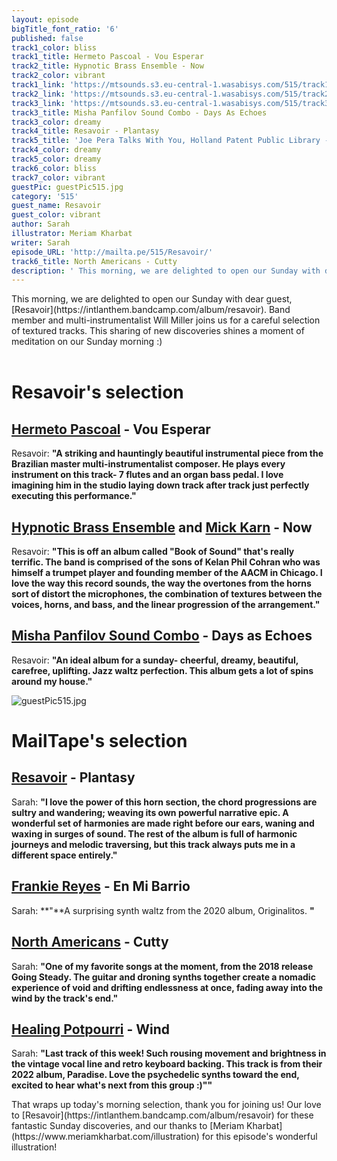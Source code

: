 ```yaml
---
layout: episode
bigTitle_font_ratio: '6'
published: false
track1_color: bliss
track1_title: Hermeto Pascoal - Vou Esperar
track2_title: Hypnotic Brass Ensemble - Now
track2_color: vibrant
track1_link: 'https://mtsounds.s3.eu-central-1.wasabisys.com/515/track1.mp3'
track2_link: 'https://mtsounds.s3.eu-central-1.wasabisys.com/515/track2.mp3'
track3_link: 'https://mtsounds.s3.eu-central-1.wasabisys.com/515/track3.mp3'
track3_title: Misha Panfilov Sound Combo - Days As Echoes
track3_color: dreamy
track4_title: Resavoir - Plantasy
track5_title: 'Joe Pera Talks With You, Holland Patent Public Library - Freezer Aisle'
track4_color: dreamy
track5_color: dreamy
track6_color: bliss
track7_color: vibrant
guestPic: guestPic515.jpg
category: '515'
guest_name: Resavoir
guest_color: vibrant
author: Sarah
illustrator: Meriam Kharbat
writer: Sarah
episode_URL: 'http://mailta.pe/515/Resavoir/'
track6_title: North Americans - Cutty
description: ' This morning, we are delighted to open our Sunday with dear guest, Resavoir. Band member and multi-instrumentalist Will Miller joins us for a careful selection of textured tracks. This sharing of new discoveries shines a moment of meditation on our Sunday morning :)'
---
```

<p id="introduction"> This morning, we are delighted to open our Sunday with dear guest, [Resavoir](https://intlanthem.bandcamp.com/album/resavoir). Band member and multi-instrumentalist Will Miller joins us for a careful selection of textured tracks. This sharing of new discoveries shines a moment of meditation on our Sunday morning :)
  <br><br>

# Resavoir's selection

## [Hermeto Pascoal](https://rogerdoyle1.bandcamp.com/) - Vou Esperar
Resavoir: **"**A striking and hauntingly beautiful instrumental piece from the Brazilian master multi-instrumentalist composer. He plays every instrument on this track- 7 flutes and an organ bass pedal. I love imagining him in the studio laying down track after track just perfectly executing this performance.**"**

## [Hypnotic Brass Ensemble](http://www.yoshihirohanno.com/discography/) and [Mick Karn](https://mickkarn.net/) - Now
Resavoir: **"**This is off an album called "Book of Sound" that's really terrific. The band is comprised of the sons of Kelan Phil Cohran who was himself a trumpet player and founding member of the AACM in Chicago. I love the way this record sounds, the way the overtones from the horns sort of distort the microphones, the combination of textures between the voices, horns, and bass, and the linear progression of the arrangement.**"**

## [Misha Panfilov Sound Combo](https://johnpowellmusic.com/) - Days as Echoes
Resavoir: **"**An ideal album for a sunday- cheerful, dreamy, beautiful, carefree, uplifting. Jazz waltz perfection. This album gets a lot of spins around my house.**"**

![guestPic515.jpg]({{site.baseurl}}/img/guestPic515.jpg)


# MailTape's selection

## [Resavoir](https://intlanthem.bandcamp.com/album/resavoir) - Plantasy
Sarah: **"**I love the power of this horn section, the chord progressions are sultry and wandering; weaving its own powerful narrative epic. A wonderful set of harmonies are made right before our ears, waning and waxing in surges of sound. The rest of the album is full of harmonic journeys and melodic traversing, but this track always puts me in a different space entirely.**"**

## [Frankie Reyes](https://omnigardens.bandcamp.com/) - En Mi Barrio
Sarah: **"**A surprising synth waltz from the 2020 album, Originalitos. **"**

## [North Americans](https://paul.mycpanel.princeton.edu/compositions-sorted.html) - Cutty
Sarah: **"**One of my favorite songs at the moment, from the 2018 release Going Steady. The guitar and droning synths together create a nomadic experience of void and drifting endlessness at once, fading away into the wind by the track's end.**"**

## [Healing Potpourri](https://elorisaxl.bandcamp.com/album/the-blue-of-distance) - Wind
Sarah: **"**Last track of this week! Such rousing movement and brightness in the vintage vocal line and retro keyboard backing. This track is from their 2022 album, Paradise. Love the psychedelic synths toward the end, excited to hear what's next from this group :)"**"**

<p id="outroduction">That wraps up today's morning selection, thank you for joining us! Our love to [Resavoir](https://intlanthem.bandcamp.com/album/resavoir) for these fantastic Sunday discoveries, and our thanks to [Meriam Kharbat](https://www.meriamkharbat.com/illustration) for this episode's wonderful illustration!</p>
